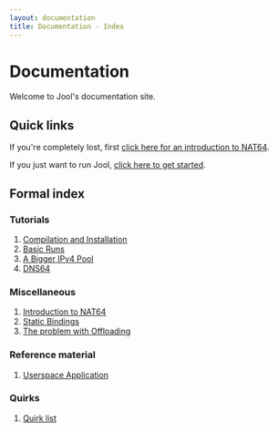 ```yaml
---
layout: documentation
title: Documentation - Index
---
```


# Documentation

Welcome to Jool's documentation site.

## Quick links

If you're completely lost, first [click here for an introduction to NAT64](intro.html).

If you just want to run Jool, [click here to get started](tutorial1.html).

## Formal index

### Tutorials

1. [Compilation and Installation](tutorial1.html)
2. [Basic Runs](tutorial2.html)
3. [A Bigger IPv4 Pool](tutorial3.html)
4. [DNS64](tutorial4.html)

### Miscellaneous

1. [Introduction to NAT64](intro.html)
2. [Static Bindings](static-bindings.html)
3. [The problem with Offloading](offloading.html)

### Reference material

1. [Userspace Application](userspace-app.html)

### Quirks

1. [Quirk list](quirks.html)

